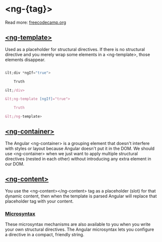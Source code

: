 
# &lt;ng-{tag}>

Read more: [freecodecamp.org](https://www.freecodecamp.org/news/everything-you-need-to-know-about-ng-template-ng-content-ng-container-and-ngtemplateoutlet-4b7b51223691)

## [&lt;ng-template>](https://angular.io/guide/structural-directives#the-ng-template)

Used as a placeholder for structural directives. If there is no structural directive and you merely wrap some elements in a &lt;ng-template>, those elements disappear.

```js

&lt;div *ngIf="true">

    Truth

&lt;/div>

&lt;ng-template [ngIf]="true">

    Truth

&lt;/ng-template>

```

## [&lt;ng-container>](https://angular.io/guide/structural-directives#group-sibling-elements-with-ng-container)

The Angular &lt;ng-container> is a grouping element that doesn't interfere with styles or layout because Angular doesn't put it in the DOM. We should use &lt;ng-container> when we just want to apply multiple structural directives (nested in each other) without introducing any extra element in our DOM.

## [&lt;ng-content>](https://angular.io/guide/lifecycle-hooks#content-projection)

 You use the &lt;ng-content>&lt;/ng-content> tag as a placeholder (slot) for that dynamic content, then when the template is parsed Angular will replace that placeholder tag with your content.

### [Microsyntax](https://angular.io/guide/structural-directives#microsyntax)

These microsyntax mechanisms are also available to you when you write your own structural directives. The Angular microsyntax lets you configure a directive in a compact, friendly string. 

